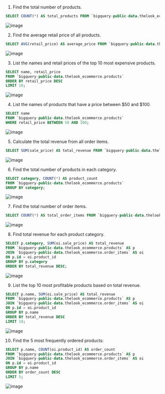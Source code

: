 1.	Find the total number of products.
   ```SQL
SELECT COUNT(*) AS total_products FROM `bigquery-public-data.thelook_ecommerce.products`;
```
![image](https://github.com/AnjaliMenon462/BigQuery/assets/154262040/30637c65-04f4-4598-8220-4c24b4f81b44)

2.	Find the average retail price of all products.
   ```SQL
SELECT AVG(retail_price) AS average_price FROM `bigquery-public-data.thelook_ecommerce.products`;
```
![image](https://github.com/AnjaliMenon462/BigQuery/assets/154262040/d9aa7337-8811-4392-bf6f-fd1a674cca72)

3.	List the names and retail prices of the top 10 most expensive products.
```SQL
SELECT name, retail_price
FROM `bigquery-public-data.thelook_ecommerce.products`
ORDER BY retail_price DESC
LIMIT 10;
```
![image](https://github.com/AnjaliMenon462/BigQuery/assets/154262040/f35b7820-c7e1-492e-8c16-b477d7952131)

4.  List the names of products that have a price between $50 and $100.
```SQL
SELECT name
FROM `bigquery-public-data.thelook_ecommerce.products`
WHERE retail_price BETWEEN 50 AND 100;
```
![image](https://github.com/AnjaliMenon462/BigQuery/assets/154262040/f9ec906d-2c13-4b5c-94c5-989f87106c7c)

5. Calculate the total revenue from all order items.
```SQL
SELECT SUM(sale_price) AS total_revenue FROM `bigquery-public-data.thelook_ecommerce.order_items`;
```
![image](https://github.com/AnjaliMenon462/BigQuery/assets/154262040/b74af7f0-1387-40fd-b23b-111a83af3783)

6. Find the total number of products in each category.
```SQL
SELECT category, COUNT(*) AS product_count
FROM `bigquery-public-data.thelook_ecommerce.products`
GROUP BY category;
```
![image](https://github.com/AnjaliMenon462/BigQuery/assets/154262040/a6397b43-a090-420c-9df1-2e27a5120c0a)

7. Find the total number of order items.
```SQL
SELECT COUNT(*) AS total_order_items FROM `bigquery-public-data.thelook_ecommerce.order_items`;
```
![image](https://github.com/AnjaliMenon462/BigQuery/assets/154262040/e8bf7ccc-cb98-4141-a9d6-e079727f7448)

8.  Find total revenue for each product category.
```SQL
SELECT p.category, SUM(oi.sale_price) AS total_revenue
FROM `bigquery-public-data.thelook_ecommerce.products` AS p
JOIN `bigquery-public-data.thelook_ecommerce.order_items` AS oi
ON p.id = oi.product_id
GROUP BY p.category
ORDER BY total_revenue DESC;
```
![image](https://github.com/AnjaliMenon462/BigQuery/assets/154262040/a6c861d7-c5c2-4653-8e84-1ea4b1d9db30)

9. List the top 10 most profitable products based on total revenue.
```SQL
SELECT p.name, SUM(oi.sale_price) AS total_revenue
FROM `bigquery-public-data.thelook_ecommerce.products` AS p
JOIN `bigquery-public-data.thelook_ecommerce.order_items` AS oi
ON p.id = oi.product_id
GROUP BY p.name
ORDER BY total_revenue DESC
LIMIT 10;
```
![image](https://github.com/AnjaliMenon462/BigQuery/assets/154262040/9e8a2c81-4195-4151-a344-edfba0215477)

10.  Find the 5 most frequently ordered products:
```SQL
SELECT p.name, COUNT(oi.product_id) AS order_count
FROM `bigquery-public-data.thelook_ecommerce.products` AS p
JOIN `bigquery-public-data.thelook_ecommerce.order_items` AS oi
ON p.id = oi.product_id
GROUP BY p.name
ORDER BY order_count DESC
LIMIT 5;
```
![image](https://github.com/AnjaliMenon462/BigQuery/assets/154262040/aaa4ca1f-4824-4fa8-8bad-0dbc4de5054d)


















